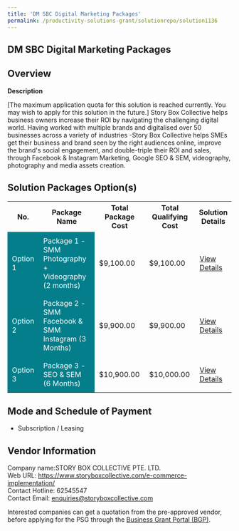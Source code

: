 ```yaml
---
title: 'DM SBC Digital Marketing Packages'
permalink: /productivity-solutions-grant/solutionrepo/solution1136
---
```


## DM SBC Digital Marketing Packages

## Overview

**Description**

[The maximum application quota for this solution is reached currently. You may wish to apply for this solution in the future.] Story Box Collective helps business owners increase their ROI by navigating the challenging digital world. Having worked with multiple brands and digitalised over 50 businesses across a variety of industries -Story Box Collective helps SMEs get their business and brand seen by the right audiences online, improve the brand's social engagement, and double-triple their ROI and sales, through Facebook & Instagram Marketing, Google SEO & SEM, videography, photography and media assets creation.

## Solution Packages Option(s)

<table>
<tr>
<th><b>No.</b></th>
<th><b>Package Name</b></th>
<th><b>Total Package Cost</b></th>
<th><b>Total Qualifying Cost</b></th>
<th><b>Solution Details</b></th>
</tr>
<tr>
<td style='padding: 10px; background-color: #037E8A; color: #FFFFFF;'>Option 1</td>
<td style='padding: 10px; background-color: #037E8A; color: #FFFFFF;'>Package 1 - SMM Photography + Videography  (2 months)</td>
<td style='padding: 10px;'>$9,100.00</td>
<td style='padding: 10px;'>$9,100.00</td>
<td style='padding: 10px;'><a href='/images/psg/StoryBox_Desensitised_Annex_3_Part_1.pdf' target='_blank'>View Details</a></td>
</tr>
<tr>
<td style='padding: 10px; background-color: #037E8A; color: #FFFFFF;'>Option 2</td>
<td style='padding: 10px; background-color: #037E8A; color: #FFFFFF;'>Package 2 - SMM Facebook & SMM Instagram (3 Months)</td>
<td style='padding: 10px;'>$9,900.00</td>
<td style='padding: 10px;'>$9,900.00</td>
<td style='padding: 10px;'><a href='/images/psg/StoryBox_Desensitised_Annex_3_Part_2.pdf' target='_blank'>View Details</a></td>
</tr>
<tr>
<td style='padding: 10px; background-color: #037E8A; color: #FFFFFF;'>Option 3</td>
<td style='padding: 10px; background-color: #037E8A; color: #FFFFFF;'>Package 3 - SEO & SEM (6 Months)</td>
<td style='padding: 10px;'>$10,900.00</td>
<td style='padding: 10px;'>$10,000.00</td>
<td style='padding: 10px;'><a href='/images/psg/StoryBox_Desensitised_Annex_3_Part_3.pdf' target='_blank'>View Details</a></td>
</tr>
</table>

## Mode and Schedule of Payment

 - Subscription / Leasing

## Vendor Information

 Company name:STORY BOX COLLECTIVE PTE. LTD.<br>Web URL: https://www.storyboxcollective.com/e-commerce-implementation/ <br>Contact Hotline: 62545547 <br>Contact Email: enquiries@storyboxcollective.com 

Interested companies can get a quotation from the pre-approved vendor, before applying for the PSG through the <a href='https://www.businessgrants.gov.sg/' target='_blank' rel='noopener'>Business Grant Portal (BGP)</a>.

<script src="/jquery/resize-tables.js"></script>
